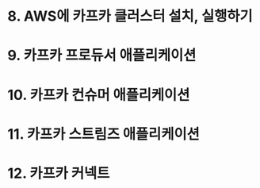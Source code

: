 # 8. AWS에 카프카 클러스터 설치, 실행하기

# 9. 카프카 프로듀서 애플리케이션

# 10. 카프카 컨슈머 애플리케이션

# 11. 카프카 스트림즈 애플리케이션

# 12. 카프카 커넥트
